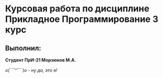 # Курсовая работа по дисциплине Прикладное Программирование 3 курс

## Выполнил:
**Студент ПрИ-21 Морзюков М.А.**

*o(*￣︶￣*)o - ну да, это я!*